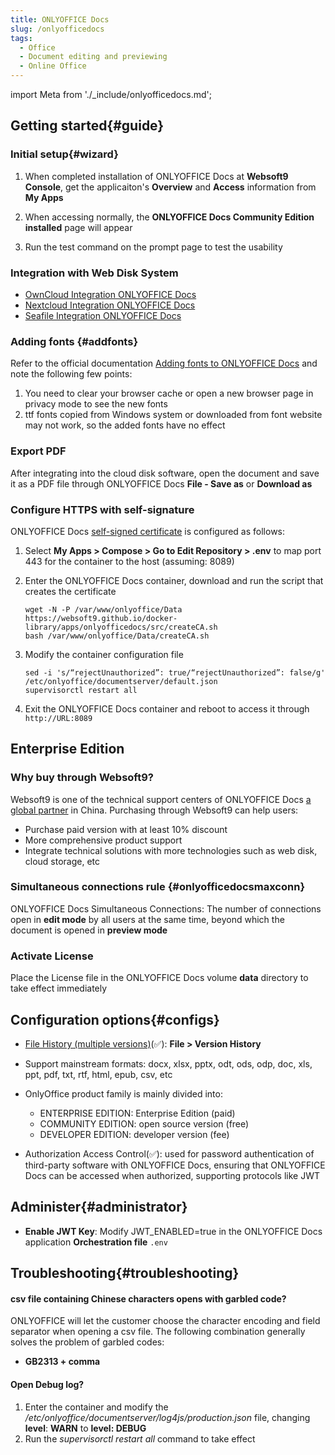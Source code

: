 ```yaml
---
title: ONLYOFFICE Docs
slug: /onlyofficedocs
tags:
  - Office
  - Document editing and previewing
  - Online Office
---
```


import Meta from './_include/onlyofficedocs.md';

<Meta name="meta" />

## Getting started{#guide}

### Initial setup{#wizard}

1. When completed installation of ONLYOFFICE Docs at **Websoft9 Console**, get the applicaiton's **Overview** and **Access** information from **My Apps**  

2. When accessing normally, the **ONLYOFFICE Docs Community Edition installed** page will appear

3. Run the test command on the prompt page to test the usability

### Integration with Web Disk System

* [OwnCloud Integration ONLYOFFICE Docs](./owncloud#onlyoffice)
* [Nextcloud Integration ONLYOFFICE Docs](./nextcloud#onlyoffice)
* [Seafile Integration ONLYOFFICE Docs](./seafile#onlyoffice)

### Adding fonts {#addfonts}

Refer to the official documentation [Adding fonts to ONLYOFFICE Docs](https://helpcenter.onlyoffice.com/installation/docs-community-install-fonts-linux.aspx) and note the following few points:

1. You need to clear your browser cache or open a new browser page in privacy mode to see the new fonts
2. ttf fonts copied from Windows system or downloaded from font website may not work, so the added fonts have no effect

### Export PDF

After integrating into the cloud disk software, open the document and save it as a PDF file through ONLYOFFICE Docs **File - Save as** or **Download as**

### Configure HTTPS with self-signature

ONLYOFFICE Docs [self-signed certificate](https://helpcenter.onlyoffice.com/installation/docs-community-install-docker.aspx) is configured as follows:

1. Select **My Apps > Compose > Go to Edit Repository > .env** to map port 443 for the container to the host (assuming: 8089)

2. Enter the ONLYOFFICE Docs container, download and run the script that creates the certificate
   ```
   wget -N -P /var/www/onlyoffice/Data https://websoft9.github.io/docker-library/apps/onlyofficedocs/src/createCA.sh
   bash /var/www/onlyoffice/Data/createCA.sh
   ```
3. Modify the container configuration file
   ```
   sed -i 's/“rejectUnauthorized”: true/“rejectUnauthorized”: false/g' /etc/onlyoffice/documentserver/default.json
   supervisorctl restart all
   ```
4. Exit the ONLYOFFICE Docs container and reboot to access it through `http://URL:8089`

## Enterprise Edition

### Why buy through Websoft9?

Websoft9 is one of the technical support centers of ONLYOFFICE Docs [a global partner](https://www.onlyoffice.com/search.aspx?search=websoft9) in China. Purchasing through Websoft9 can help users:

- Purchase paid version with at least 10% discount
- More comprehensive product support
- Integrate technical solutions with more technologies such as web disk, cloud storage, etc 

### Simultaneous connections rule {#onlyofficedocsmaxconn}

ONLYOFFICE Docs Simultaneous Connections: The number of connections open in **edit mode** by all users at the same time, beyond which the document is opened in **preview mode**

### Activate License

Place the License file in the ONLYOFFICE Docs volume **data** directory to take effect immediately

## Configuration options{#configs}

 - [File History (multiple versions)](https://helpcenter.onlyoffice.com/onlyoffice-editors/onlyoffice-document-editor/HelpfulHints/VersionHistory.aspx)(✅): **File > Version History**

 - Support mainstream formats: docx, xlsx, pptx, odt, ods, odp, doc, xls, ppt, pdf, txt, rtf, html, epub, csv, etc

 - OnlyOffice product family is mainly divided into:

    * ENTERPRISE EDITION: Enterprise Edition (paid)
    * COMMUNITY EDITION: open source version (free)
    * DEVELOPER EDITION: developer version (fee)

- Authorization Access Control(✅): used for password authentication of third-party software with ONLYOFFICE Docs, ensuring that ONLYOFFICE Docs can be accessed when authorized, supporting protocols like JWT

## Administer{#administrator}

- **Enable JWT Key**: Modify JWT_ENABLED=true in the ONLYOFFICE Docs application **Orchestration file** `.env` 

## Troubleshooting{#troubleshooting}

#### csv file containing Chinese characters opens with garbled code?

ONLYOFFICE will let the customer choose the character encoding and field separator when opening a csv file. The following combination generally solves the problem of garbled codes:  

- **GB2313 + comma**  

#### Open Debug log? 

1. Enter the container and modify the */etc/onlyoffice/documentserver/log4js/production.json* file, changing **level**: **WARN** to **level: DEBUG**
2. Run the *supervisorctl restart all* command to take effect 

